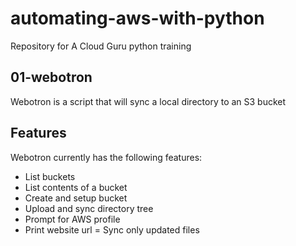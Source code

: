 # automating-aws-with-python
Repository for A Cloud Guru python training

## 01-webotron

Webotron is a script that will sync a local directory to an S3 bucket

## Features

Webotron currently has the following features:

- List buckets
- List contents of a bucket
- Create and setup bucket
- Upload and sync directory tree
- Prompt for AWS profile
- Print website url
= Sync only updated files
